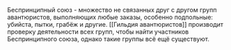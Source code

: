 Беспринципный союз - множество не связанных друг с другом групп авантюристов, выполняющих любые заказы, особенно подпольные: убийста, пытки, грабёж и другие. [[Гильдия авантюристов]] производит проверку деятельности всех групп, чтобы найти участников Беспринципного союза, однако такие группы всё ещё существуют.
